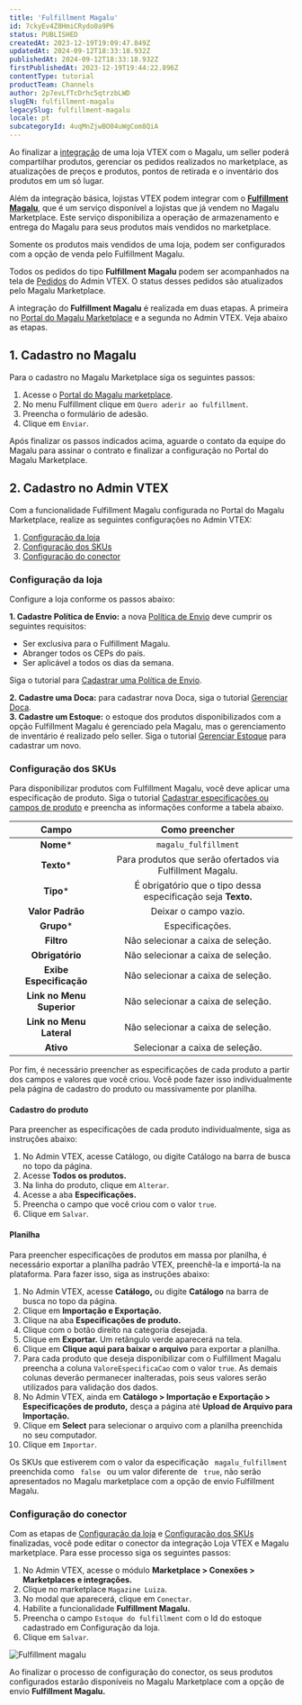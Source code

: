 ```yaml
---
title: 'Fulfillment Magalu'
id: 7ckyEv4Z8HmiCRydo0a9P6
status: PUBLISHED
createdAt: 2023-12-19T19:09:47.849Z
updatedAt: 2024-09-12T18:33:18.932Z
publishedAt: 2024-09-12T18:33:18.932Z
firstPublishedAt: 2023-12-19T19:44:22.896Z
contentType: tutorial
productTeam: Channels
author: 2p7evLfTcDrhc5qtrzbLWD
slugEN: fulfillment-magalu
legacySlug: fulfillment-magalu
locale: pt
subcategoryId: 4uqMnZjwBO04uWgCom8QiA
---
```


Ao finalizar a [integração](https://help.vtex.com/pt/tracks/configurar-integracao-com-o-magazine-luiza--5Yx5IrNa7Y48c6aSC8wu2Y/3tZ4qVuMDDsC2jx2DCmjdA) de uma loja VTEX com o Magalu, um seller poderá compartilhar produtos, gerenciar os pedidos realizados no marketplace, as atualizações de preços e produtos, pontos de retirada e o inventário dos produtos em um só lugar.

Além da integração básica, lojistas VTEX podem integrar com o [**Fulfillment Magalu**](https://unimagalu.com.br/full/), que é um serviço disponível a lojistas que já vendem no Magalu Marketplace. Este serviço disponibiliza a operação de armazenamento e entrega do Magalu para seus produtos mais vendidos no marketplace.  

<div class="alert alert-warning">
Somente os produtos mais vendidos de uma loja, podem ser configurados com a opção de venda pelo Fulfillment Magalu.
</div>

Todos os pedidos do tipo __Fulfillment Magalu__ podem ser acompanhados na tela de [Pedidos](https://help.vtex.com/pt/tutorial/todos-os-pedidos--2QTduKHAJMFIZ3BAsi6Pi) do Admin VTEX. O status desses pedidos são atualizados pelo Magalu Marketplace.

A integração do __Fulfillment Magalu__ é realizada em duas etapas. A primeira no [Portal do Magalu Marketplace](https://id-b2b.magazineluiza.com.br/auth/realms/B2B/protocol/openid-connect/auth?client_id=IntegraCommerceSellerAdmin&redirect_uri=https%3A%2F%2Fmarketplace.integracommerce.com.br%2Fsignin-oidc&response_type=code&scope=openid%20profile&code_challenge=LErEEj7Fo5Co8kOL4VDcRAeUVe2_hBSAf6XWp8Yi73Q&code_challenge_method=S256&response_mode=form_post&nonce=638370459880846758.NmY3MDExZTktZjNkYS00MzdkLWJhYTgtYzQ5NTkwODFmMWMzZTQwYTkzZmEtNmIwYS00YzY0LWI3OGUtMjU0N2UwZjY1ZjBm&state=CfDJ8DRkmEyrufZLvRHl0B2Huu7ARClKg-kKgAsabRC2I3CtY-Lj13FW-3H6S_acQCTyqkPti4gubm7t1KrgKRP1sXinoXungxBiDW13Zm6pVwAy4omo7a4HHmnptzufXd1mfk5_Srcu7MuRUNCjWBFuHadXUitLTldPanEbhMIHXgOBVjVdlvaZx8e7z2nomNUOGYLwbkNrLA2LeVDyvuEA9_8bGoMBgyyom4758NUzlG6Mx2CuQA3ZXnu83jDjikNyJXcGWHCLG6K8xqfptz9mIjoQeDzCDNxLolol3H0CikIh1O1rPxVHRNxL8-xT_3GhGtpL8w2ZjhwiPbn8frTZgaGvgyzGJq-dI9u49Uksbye6QLvesWt_uBXy9b-77BHbf7wlEDkG8dwtkkE3mzV_Ubc&x-client-SKU=ID_NETSTANDARD2_0&x-client-ver=6.8.0.0) e a segunda no Admin VTEX. Veja abaixo as etapas.

## 1. Cadastro no Magalu

Para o cadastro no Magalu Marketplace siga os seguintes passos:

1. Acesse o [Portal do Magalu marketplace](https://id-b2b.magazineluiza.com.br/auth/realms/B2B/protocol/openid-connect/auth?client_id=IntegraCommerceSellerAdmin&redirect_uri=https%3A%2F%2Fmarketplace.integracommerce.com.br%2Fsignin-oidc&response_type=code&scope=openid%20profile&code_challenge=LErEEj7Fo5Co8kOL4VDcRAeUVe2_hBSAf6XWp8Yi73Q&code_challenge_method=S256&response_mode=form_post&nonce=638370459880846758.NmY3MDExZTktZjNkYS00MzdkLWJhYTgtYzQ5NTkwODFmMWMzZTQwYTkzZmEtNmIwYS00YzY0LWI3OGUtMjU0N2UwZjY1ZjBm&state=CfDJ8DRkmEyrufZLvRHl0B2Huu7ARClKg-kKgAsabRC2I3CtY-Lj13FW-3H6S_acQCTyqkPti4gubm7t1KrgKRP1sXinoXungxBiDW13Zm6pVwAy4omo7a4HHmnptzufXd1mfk5_Srcu7MuRUNCjWBFuHadXUitLTldPanEbhMIHXgOBVjVdlvaZx8e7z2nomNUOGYLwbkNrLA2LeVDyvuEA9_8bGoMBgyyom4758NUzlG6Mx2CuQA3ZXnu83jDjikNyJXcGWHCLG6K8xqfptz9mIjoQeDzCDNxLolol3H0CikIh1O1rPxVHRNxL8-xT_3GhGtpL8w2ZjhwiPbn8frTZgaGvgyzGJq-dI9u49Uksbye6QLvesWt_uBXy9b-77BHbf7wlEDkG8dwtkkE3mzV_Ubc&x-client-SKU=ID_NETSTANDARD2_0&x-client-ver=6.8.0.0).  
2. No menu Fulfillment clique em `Quero aderir ao fulfillment`.  
3. Preencha o formulário de adesão.  
4. Clique em `Enviar`.  

Após finalizar os passos indicados acima, aguarde o contato da equipe do Magalu para assinar o contrato e finalizar a configuração no Portal do Magalu Marketplace.  

## 2. Cadastro no Admin VTEX
Com a funcionalidade Fulfillment Magalu configurada no Portal do Magalu Marketplace, realize as seguintes configurações no Admin VTEX:

1. [Configuração da loja](#configuracao-da-loja)
2. [Configuração dos SKUs](#configuracao-dos-skus)
3. [Configuração do conector](#configuracao-do-conector)

### Configuração da loja

Configure a loja conforme os passos abaixo:

__1. Cadastre Política de Envio:__ a nova [Política de Envio](https://help.vtex.com/pt/tutorial/politica-de-envio--tutorials_140) deve cumprir os seguintes requisitos:

- Ser exclusiva para o Fulfillment Magalu.  
- Abranger todos os CEPs do país.  
- Ser aplicável a todos os dias da semana.  

Siga o tutorial para [Cadastrar uma Política de Envio](https://help.vtex.com/pt/tutorial/politica-de-envio--tutorials_140#cadastrar-uma-politica-de-envio).  

__2. Cadastre uma Doca:__ para cadastrar nova Doca, siga o tutorial [Gerenciar Doca](https://help.vtex.com/pt/tutorial/managing-loading-docks--7K3FultD8I2cuuA6iyGEiW#cadastrar).  
__3. Cadastre um Estoque:__ o estoque dos produtos disponibilizados com a opção Fulfillment Magalu é gerenciado pela Magalu, mas o gerenciamento de inventário é realizado pelo seller. Siga o tutorial [Gerenciar Estoque](https://help.vtex.com/pt/tutorial/gerenciar-estoque--tutorials_137#cadastrar-estoque) para cadastrar um novo.  

### Configuração dos SKUs

Para disponibilizar produtos com Fulfillment Magalu, você deve aplicar uma especificação de produto. Siga o tutorial [Cadastrar especificações ou campos de produto](https://help.vtex.com/pt/tutorial/cadastrar-especificacoes-ou-campos-de-produto--tutorials_106#tipos-de-campo-de-produto) e preencha as informações conforme a tabela abaixo.

| **Campo** | **Como preencher** |
|:---:|:---:|
| **Nome*** | `magalu_fulfillment` |
| **Texto*** | Para produtos que serão ofertados via Fulfillment Magalu. |
| **Tipo*** | É obrigatório que o tipo dessa especificação seja __Texto.__ |
| **Valor Padrão** | Deixar o campo vazio. |
| **Grupo*** | Especificações. |
| **Filtro** | Não selecionar a caixa de seleção. |
| **Obrigatório** | Não selecionar a caixa de seleção. |
| **Exibe Especificação** | Não selecionar a caixa de seleção. |
| **Link no Menu Superior** | Não selecionar a caixa de seleção. |
| **Link no Menu Lateral** | Não selecionar a caixa de seleção. |
| **Ativo** | Selecionar a caixa de seleção. |

Por fim, é necessário preencher as especificações de cada produto a partir dos campos e valores que você criou. Você pode fazer isso individualmente pela página de cadastro do produto ou massivamente por planilha.

#### Cadastro do produto  

Para preencher as especificações de cada produto individualmente, siga as instruções abaixo:  

1. No Admin VTEX, acesse Catálogo, ou digite Catálogo na barra de busca no topo da página.  
2. Acesse __Todos os produtos.__  
3. Na linha do produto, clique em `Alterar`.  
4. Acesse a aba __Especificações.__  
5. Preencha o campo que você criou com o valor `true`.  
6. Clique em `Salvar`.  

#### Planilha  

Para preencher especificações de produtos em massa por planilha, é necessário exportar a planilha padrão VTEX, preenchê-la e importá-la na plataforma. Para fazer isso, siga as instruções abaixo:  

1. No Admin VTEX, acesse __Catálogo,__ ou digite __Catálogo__ na barra de busca no topo da página.  
3. Clique em __Importação e Exportação.__  
4. Clique na aba __Especificações de produto.__  
5. Clique com o botão direito na categoria desejada.  
6. Clique em __Exportar.__ Um retângulo verde aparecerá na tela.  
7. Clique em __Clique aqui para baixar o arquivo__ para exportar a planilha.  
8. Para cada produto que deseja disponibilizar com o Fulfillment Magalu preencha a coluna `ValoreEspecificaCao` com o valor `true`. As demais colunas deverão permanecer inalteradas, pois seus valores serão utilizados para validação dos dados.  
9. No Admin VTEX, ainda em __Catálogo > Importação e Exportação > Especificações de produto,__ desça a página até __Upload de Arquivo para Importação.__  
10. Clique em __Select__ para selecionar o arquivo com a planilha preenchida no seu computador.  
11. Clique em `Importar`.  

<div class="alert alert-danger">
  Os SKUs que estiverem com o valor da especificação <code> magalu_fulfillment</code> preenchida como <code> false </code> ou um valor diferente de <code> true</code>, não serão apresentados no Magalu marketplace com a opção de envio Fulfillment Magalu.
</div>

### Configuração do conector  

Com as etapas de [Configuração da loja](#configuracao-da-loja) e [Configuração dos SKUs](#configuracao-dos-skus) finalizadas, você pode editar o conector da integração Loja VTEX e Magalu marketplace. Para esse processo siga os seguintes passos:  

1. No Admin VTEX, acesse o módulo __Marketplace > Conexões > Marketplaces e integrações.__
2. Clique no marketplace `Magazine Luiza`.
3. No modal que aparecerá, clique em `Conectar`.
4. Habilite a funcionalidade __Fulfillment Magalu.__
5. Preencha o campo `Estoque do fulfillment` com o Id do estoque cadastrado em Configuração da loja.
6. Clique em `Salvar`.

![Fulfillment magalu](//images.ctfassets.net/alneenqid6w5/5boAjRcCbzyFflEolDZaFu/fc0e47a429a0ef940f5f20dd1c0db747/Screenshot_2023-12-08_at_13.26.50__1_.png)  

Ao finalizar o processo de configuração do conector, os seus produtos configurados estarão disponíveis no Magalu Marketplace com a opção de envio __Fulfillment Magalu.__

